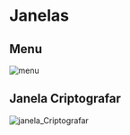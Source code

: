 # Janelas

## Menu

  ![menu](https://user-images.githubusercontent.com/79456742/189545766-1b79ddbf-9ac1-40fe-ac42-e1d916581160.png)

## Janela Criptografar

  ![janela_Criptografar](https://user-images.githubusercontent.com/79456742/189545868-cbb866a7-2f20-4dd7-98e5-498f022db01d.png)
